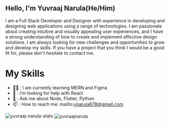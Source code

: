 ## Hello, I'm Yuvraaj Narula(He/Him)

I am a Full Stack Developer and Designer with experience in developing and designing web applications using a range of technologies. I am passionate about creating intuitive and visually appealing user experiences, and I have a strong understanding of how to create and implement effective design solutions. I am always looking for new challenges and opportunities to grow and develop my skills. If you have a project that you think I would be a good fit for, please don't hesitate to contact me.

# My Skills
- 👩‍💻 : I am currently learning MERN and Figma
- 🌱 : I’m looking for help with React
- 💬 : Ask me about Node, Flutter, Python
- 📫 : How to reach me: mailto:ynarula678@gmail.com


<img src="https://api.githubtrends.io/user/svg/yuvraajnarula/repos?time_range=one_year&theme=dark" alt="yuvraaj-narula-stats" />
<img align="center" src="https://github-readme-stats.vercel.app/api?username=yuvraajnarula&show_icons=true&theme=radical" alt="yuvraajnarula" />
